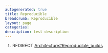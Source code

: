 ```yaml
---
autogenerated: true
title: Reproducible
breadcrumb: Reproducible
layout: page
categories: 
description: test description
---
```


1.  REDIRECT [Architecture\#Reproducible\_builds](Architecture#Reproducible_builds)
